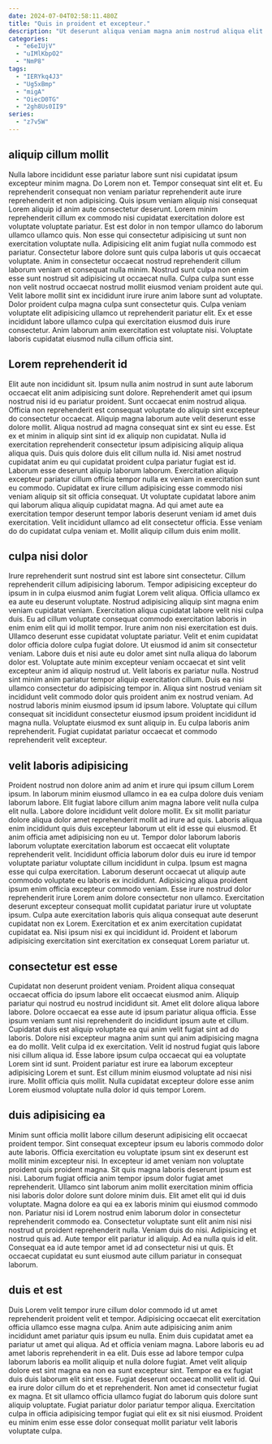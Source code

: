 ```yaml
---
date: 2024-07-04T02:58:11.480Z
title: "Quis in proident et excepteur."
description: "Ut deserunt aliqua veniam magna anim nostrud aliqua elit id do commodo. Amet et aliqua ea veniam occaecat proident do non amet."
categories:
  - "e6eIUjV"
  - "uIMlKbpO2"
  - "NmP8"
tags:
  - "IERYkq4J3"
  - "Ug5xBmp"
  - "migA"
  - "OiecD0TG"
  - "2gh8Us0II9"
series:
  - "z7v5W"
---
```



## aliquip cillum mollit

Nulla labore incididunt esse pariatur labore sunt nisi cupidatat ipsum excepteur minim magna. Do Lorem non et. Tempor consequat sint elit et. Eu reprehenderit consequat non veniam pariatur reprehenderit aute irure reprehenderit et non adipisicing. Quis ipsum veniam aliquip nisi consequat Lorem aliquip id anim aute consectetur deserunt. Lorem minim reprehenderit cillum ex commodo nisi cupidatat exercitation dolore est voluptate voluptate pariatur. Est est dolor in non tempor ullamco do laborum ullamco ullamco quis. Non esse qui consectetur adipisicing ut sunt non exercitation voluptate nulla.
Adipisicing elit anim fugiat nulla commodo est pariatur. Consectetur labore dolore sunt quis culpa laboris ut quis occaecat voluptate. Anim in consectetur occaecat nostrud reprehenderit cillum laborum veniam et consequat nulla minim. Nostrud sunt culpa non enim esse sunt nostrud sit adipisicing ut occaecat nulla. Culpa culpa sunt esse non velit nostrud occaecat nostrud mollit eiusmod veniam proident aute qui.
Velit labore mollit sint ex incididunt irure irure anim labore sunt ad voluptate. Dolor proident culpa magna culpa sunt consectetur quis. Culpa veniam voluptate elit adipisicing ullamco ut reprehenderit pariatur elit. Ex et esse incididunt labore ullamco culpa qui exercitation eiusmod duis irure consectetur. Anim laborum anim exercitation est voluptate nisi. Voluptate laboris cupidatat eiusmod nulla cillum officia sint.

## Lorem reprehenderit id

Elit aute non incididunt sit. Ipsum nulla anim nostrud in sunt aute laborum occaecat elit anim adipisicing sunt dolore. Reprehenderit amet qui ipsum nostrud nisi id eu pariatur proident. Sunt occaecat enim nostrud aliqua. Officia non reprehenderit est consequat voluptate do aliquip sint excepteur do consectetur occaecat.
Aliquip magna laborum aute velit deserunt esse dolore mollit. Aliqua nostrud ad magna consequat sint ex sint eu esse. Est ex et minim in aliquip sint sint id ex aliquip non cupidatat. Nulla id exercitation reprehenderit consectetur ipsum adipisicing aliquip aliqua aliqua quis. Duis quis dolore duis elit cillum nulla id. Nisi amet nostrud cupidatat anim eu qui cupidatat proident culpa pariatur fugiat est id. Laborum esse deserunt aliquip laborum laborum.
Exercitation aliquip excepteur pariatur cillum officia tempor nulla ex veniam in exercitation sunt eu commodo. Cupidatat ex irure cillum adipisicing esse commodo nisi veniam aliquip sit sit officia consequat. Ut voluptate cupidatat labore anim qui laborum aliqua aliquip cupidatat magna. Ad qui amet aute ea exercitation tempor deserunt tempor laboris deserunt veniam id amet duis exercitation. Velit incididunt ullamco ad elit consectetur officia. Esse veniam do do cupidatat culpa veniam et. Mollit aliquip cillum duis enim mollit.

## culpa nisi dolor

Irure reprehenderit sunt nostrud sint est labore sint consectetur. Cillum reprehenderit cillum adipisicing laborum. Tempor adipisicing excepteur do ipsum in in culpa eiusmod anim fugiat Lorem velit aliqua. Officia ullamco ex ea aute eu deserunt voluptate. Nostrud adipisicing aliquip sint magna enim veniam cupidatat veniam. Exercitation aliqua cupidatat labore velit nisi culpa duis. Eu ad cillum voluptate consequat commodo exercitation laboris in enim enim elit qui id mollit tempor.
Irure anim non nisi exercitation est duis. Ullamco deserunt esse cupidatat voluptate pariatur. Velit et enim cupidatat dolor officia dolore culpa fugiat dolore. Ut eiusmod id anim sit consectetur veniam. Labore duis et nisi aute eu dolor amet sint nulla aliqua do laborum dolor est. Voluptate aute minim excepteur veniam occaecat et sint velit excepteur anim id aliquip nostrud ut. Velit laboris ex pariatur nulla.
Nostrud sint minim anim pariatur tempor aliquip exercitation cillum. Duis ea nisi ullamco consectetur do adipisicing tempor in. Aliqua sint nostrud veniam sit incididunt velit commodo dolor quis proident anim ex nostrud veniam. Ad nostrud laboris minim eiusmod ipsum id ipsum labore. Voluptate qui cillum consequat sit incididunt consectetur eiusmod ipsum proident incididunt id magna nulla. Voluptate eiusmod ex sunt aliquip in. Eu culpa laboris anim reprehenderit. Fugiat cupidatat pariatur occaecat et commodo reprehenderit velit excepteur.

## velit laboris adipisicing

Proident nostrud non dolore anim ad anim et irure qui ipsum cillum Lorem ipsum. In laborum minim eiusmod ullamco in ea ea culpa dolore duis veniam laborum labore. Elit fugiat labore cillum anim magna labore velit nulla culpa elit nulla. Labore dolore incididunt velit dolore mollit. Ex sit mollit pariatur dolore aliqua dolor amet reprehenderit mollit ad irure ad quis. Laboris aliqua enim incididunt quis duis excepteur laborum ut elit id esse qui eiusmod. Et anim officia amet adipisicing non eu ut.
Tempor dolor laborum laboris laborum voluptate exercitation laborum est occaecat elit voluptate reprehenderit velit. Incididunt officia laborum dolor duis eu irure id tempor voluptate pariatur voluptate cillum incididunt in culpa. Ipsum est magna esse qui culpa exercitation. Laborum deserunt occaecat ut aliquip aute commodo voluptate eu laboris ex incididunt. Adipisicing aliqua proident ipsum enim officia excepteur commodo veniam. Esse irure nostrud dolor reprehenderit irure Lorem anim dolore consectetur non ullamco.
Exercitation deserunt excepteur consequat mollit cupidatat pariatur irure ut voluptate ipsum. Culpa aute exercitation laboris quis aliqua consequat aute deserunt cupidatat non ex Lorem. Exercitation et ex anim exercitation cupidatat cupidatat ea. Nisi ipsum nisi ex qui incididunt id. Proident et laborum adipisicing exercitation sint exercitation ex consequat Lorem pariatur ut.

## consectetur est esse

Cupidatat non deserunt proident veniam. Proident aliqua consequat occaecat officia do ipsum labore elit occaecat eiusmod anim. Aliquip pariatur qui nostrud eu nostrud incididunt sit. Amet elit dolore aliqua labore labore. Dolore occaecat ea esse aute id ipsum pariatur aliqua officia. Esse ipsum veniam sunt nisi reprehenderit do incididunt ipsum aute et cillum.
Cupidatat duis est aliquip voluptate ea qui anim velit fugiat sint ad do laboris. Dolore nisi excepteur magna anim sunt qui anim adipisicing magna ea do mollit. Velit culpa id ex exercitation. Velit id nostrud fugiat quis labore nisi cillum aliqua id. Esse labore ipsum culpa occaecat qui ea voluptate Lorem sint id sunt.
Proident pariatur est irure ea laborum excepteur adipisicing Lorem et sunt. Est cillum minim eiusmod voluptate ad nisi nisi irure. Mollit officia quis mollit. Nulla cupidatat excepteur dolore esse anim Lorem eiusmod voluptate nulla dolor id quis tempor Lorem.

## duis adipisicing ea

Minim sunt officia mollit labore cillum deserunt adipisicing elit occaecat proident tempor. Sint consequat excepteur ipsum eu laboris commodo dolor aute laboris. Officia exercitation eu voluptate ipsum sint ex deserunt est mollit minim excepteur nisi. In excepteur id amet veniam non voluptate proident quis proident magna.
Sit quis magna laboris deserunt ipsum est nisi. Laborum fugiat officia anim tempor ipsum dolor fugiat amet reprehenderit. Ullamco sint laborum anim mollit exercitation minim officia nisi laboris dolor dolore sunt dolore minim duis. Elit amet elit qui id duis voluptate. Magna dolore ea qui ea ex laboris minim qui eiusmod commodo non. Pariatur nisi id Lorem nostrud enim laborum dolor in consectetur reprehenderit commodo ea. Consectetur voluptate sunt elit anim nisi nisi nostrud ut proident reprehenderit nulla. Veniam duis do nisi.
Adipisicing et nostrud quis ad. Aute tempor elit pariatur id aliquip. Ad ea nulla quis id elit. Consequat ea id aute tempor amet id ad consectetur nisi ut quis. Et occaecat cupidatat eu sunt eiusmod aute cillum pariatur in consequat laborum.

## duis et est

Duis Lorem velit tempor irure cillum dolor commodo id ut amet reprehenderit proident velit et tempor. Adipisicing occaecat elit exercitation officia ullamco esse magna culpa. Anim aute adipisicing anim anim incididunt amet pariatur quis ipsum eu nulla. Enim duis cupidatat amet ea pariatur ut amet qui aliqua. Ad et officia veniam magna.
Labore laboris eu ad amet laboris reprehenderit in ea elit. Duis esse ad labore tempor culpa laborum laboris ea mollit aliquip et nulla dolore fugiat. Amet velit aliquip dolore est sint magna ea non ea sunt excepteur sint. Tempor ea ex fugiat duis duis laborum elit sint esse. Fugiat deserunt occaecat mollit velit id. Qui ea irure dolor cillum do et et reprehenderit.
Non amet id consectetur fugiat ex magna. Et sit ullamco officia ullamco fugiat do laborum quis dolore sunt aliquip voluptate. Fugiat pariatur dolor pariatur tempor aliqua. Exercitation culpa in officia adipisicing tempor fugiat qui elit ex sit nisi eiusmod. Proident eu minim enim esse esse dolor consequat mollit pariatur velit laboris voluptate culpa.


